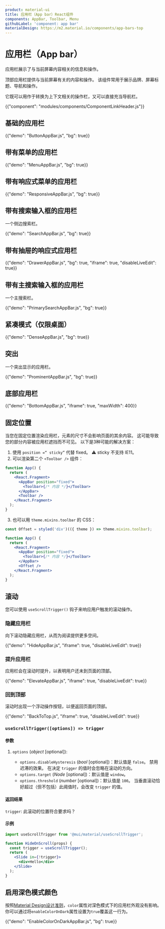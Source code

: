 ```yaml
---
product: material-ui
title: 应用栏（App bar）React组件
components: AppBar, Toolbar, Menu
githubLabel: 'component: app bar'
materialDesign: https://m2.material.io/components/app-bars-top
---
```


# 应用栏（App bar）

<p class="description">应用栏展示了与当前屏幕内容相关的信息和操作。</p>

顶部应用栏提供与当前屏幕有关的内容和操作。 该组件常用于展示品牌、屏幕标题、导航和操作。

它既可以用作于转换为上下文相关的操作栏，又可以直接充当导航栏。

{{"component": "modules/components/ComponentLinkHeader.js"}}

## 基础的应用栏

{{"demo": "ButtonAppBar.js", "bg": true}}

## 带有菜单的应用栏

{{"demo": "MenuAppBar.js", "bg": true}}

## 带有响应式菜单的应用栏

{{"demo": "ResponsiveAppBar.js", "bg": true}}

## 带有搜索输入框的应用栏

一个侧边搜索栏。

{{"demo": "SearchAppBar.js", "bg": true}}

## 带有抽屉的响应式应用栏

{{"demo": "DrawerAppBar.js", "bg": true, "iframe": true, "disableLiveEdit": true}}

## 带有主搜索输入框的应用栏

一个主搜索栏。

{{"demo": "PrimarySearchAppBar.js", "bg": true}}

## 紧凑模式（仅限桌面）

{{"demo": "DenseAppBar.js", "bg": true}}

## 突出

一个突出显示的应用栏。

{{"demo": "ProminentAppBar.js", "bg": true}}

## 底部应用栏

{{"demo": "BottomAppBar.js", "iframe": true, "maxWidth": 400}}

## 固定位置

当您在固定位置渲染应用栏，元素的尺寸不会影响页面的其余内容。 这可能导致您的部分内容被应用栏遮挡而不可见。 以下是3种可能的解决方案：

1. 使用 `position =“ sticky”` 代替 fixed。 ⚠️ sticky 不支持 IE11。
2. 可以渲染第二个 `<Toolbar />` 组件：

```jsx
function App() {
  return (
    <React.Fragment>
      <AppBar position="fixed">
        <Toolbar>{/* 内容 */}</Toolbar>
      </AppBar>
      <Toolbar />
    </React.Fragment>
  );
}
```

3. 也可以用 `theme.mixins.toolbar` 的 CSS：

```jsx
const Offset = styled('div')(({ theme }) => theme.mixins.toolbar);

function App() {
  return (
    <React.Fragment>
      <AppBar position="fixed">
        <Toolbar>{/* 内容 */}</Toolbar>
      </AppBar>
      <Offset />
    </React.Fragment>
  );
}
```

## 滚动

您可以使用 `useScrollTrigger()` 钩子来响应用户触发的滚动操作。

### 隐藏应用栏

向下滚动隐藏应用栏，从而为阅读提供更多空间。

{{"demo": "HideAppBar.js", "iframe": true, "disableLiveEdit": true}}

### 提升应用栏

应用栏会在滚动时提升，以表明用户还未到页面的顶部。

{{"demo": "ElevateAppBar.js", "iframe": true, "disableLiveEdit": true}}

### 回到顶部

滚动时出现一个浮动操作按钮，以便返回页面的顶部。

{{"demo": "BackToTop.js", "iframe": true, "disableLiveEdit": true}}

### `useScrollTrigger([options]) => trigger`

#### 参数

1. `options` (_object_ [optional]):

   - `options.disableHysteresis` (_bool_ [optional])：默认值是 `false`。 禁用迟滞的效果。 在决定 `trigger` 的值时会忽略在滚动的方向。
   - `options.target` (_Node_ [optional])：默认值是 `window`。
   - `options.threshold` (_number_ [optional])：默认值是 `100`。 当垂直滚动恰好超过（但不包括）此阈值时，会改变 `trigger` 的值。

#### 返回结果

`trigger`: 此滚动的位置符合要求吗？

#### 示例

```jsx
import useScrollTrigger from '@mui/material/useScrollTrigger';

function HideOnScroll(props) {
  const trigger = useScrollTrigger();
  return (
    <Slide in={!trigger}>
      <div>Hello</div>
    </Slide>
  );
}
```

## 启用深色模式颜色

按照[Material Design设计准则](https://m2.material.io/design/color/dark-theme.html)，`color`属性对深色模式下的应用栏外观没有影响。 你可以通过将`enableColorOnDark`属性设置为`true`覆盖这一行为。

{{"demo": "EnableColorOnDarkAppBar.js", "bg": true}}
